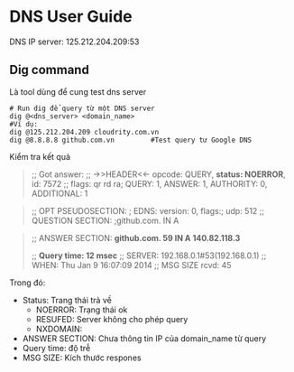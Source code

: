 # DNS User Guide 

DNS IP server: 125.212.204.209:53
## Dig command

Là tool dùng để cung test dns server

```
# Run dig để query từ một DNS server
dig @<dns_server> <domain_name>
#Ví dụ:
dig @125.212.204.209 cloudrity.com.vn
dig @8.8.8.8 github.com.vn         #Test query tư Google DNS        
```

Kiểm tra kết quả

> ;; Got answer:
> ;; ->>HEADER<<- opcode: QUERY, **status: NOERROR**, id: 7572
> ;; flags: qr rd ra; QUERY: 1, ANSWER: 1, AUTHORITY: 0, ADDITIONAL: 1

> ;; OPT PSEUDOSECTION:
> ; EDNS: version: 0, flags:; udp: 512
> ;; QUESTION SECTION:
> ;github.com.			IN	A

> ;; ANSWER SECTION:
> **github.com.		59	IN	A	140.82.118.3**
>
> ;; **Query time: 12 msec**
> ;; SERVER: 192.168.0.1#53(192.168.0.1)
> ;; WHEN: Thu Jan  9 16:07:09 2014
> ;; MSG SIZE  rcvd: 45

Trong đó:

- Status: Trang thái trả về 
	- NOERROR: Trạng thái ok
	- RESUFED: Server không cho phép query
	- NXDOMAIN: 
-  ANSWER SECTION: Chưa thông tin IP của domain_name từ query
- Query time: độ trễ
- MSG SIZE: Kích thước respones
